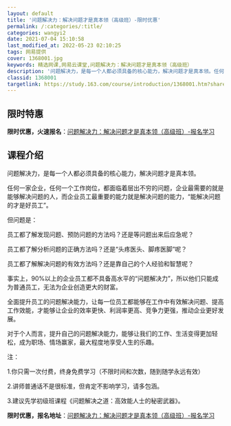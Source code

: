 ```yaml
---
layout: default
title: '问题解决力：解决问题才是真本领（高级班）-限时优惠'
permalink: /:categories/:title/
categories: wangyi2
date: 2021-07-04 15:10:58
last_modified_at: 2022-05-23 02:10:25
tags: 网易提供
cover: 1368001.jpg
keywords: 精选网课,网易云课堂,问题解决力：解决问题才是真本领（高级班）
description: '问题解决力，是每一个人都必须具备的核心能力，解决问题才是真本领。任何一家企业，任何一个工作岗位，都面临着层出不穷的问题，'
classid: 1368001
targetlink: https://study.163.com/course/introduction/1368001.htm?share=1&shareId=1025206652&utm_campaign=share&utm_medium=iphoneShare&utm_source=&utm_u=1025206652
---
```


## 限时特惠

**限时优惠，火速报名**：[问题解决力：解决问题才是真本领（高级班）-报名学习](https://study.163.com/course/introduction/1368001.htm?share=1&shareId=1025206652&utm_campaign=share&utm_medium=iphoneShare&utm_source=&utm_u=1025206652)

## 课程介绍

问题解决力，是每一个人都必须具备的核心能力，解决问题才是真本领。



任何一家企业，任何一个工作岗位，都面临着层出不穷的问题，企业最需要的就是能够解决问题的人，而企业员工最重要的能力就是解决问题的能力，“能解决问题的才是好员工”。



但问题是：

员工都了解发现问题、预防问题的方法吗？还是等问题出来后应急呢？

员工都了解分析问题的正确方法吗？还是“头疼医头、脚疼医脚”呢？

员工都了解解决问题的有效方法吗？还是靠自己的个人经验和智慧呢？



事实上，90%以上的企业员工都不具备高水平的“问题解决力”，所以他们只能成为普通员工，无法为企业创造更大的财富。



全面提升员工的问题解决能力，让每一位员工都能够在工作中有效解决问题、提高工作效能，才能够让企业的效率更快、利润率更高、竞争力更强，推动企业更好发展。



对于个人而言，提升自己的问题解决能力，能够让我们的工作、生活变得更加轻松，成为职场、情场赢家，最大程度地享受人生的乐趣。



注：

1.你只需一次付费，终身免费学习（不限时间和次数，随到随学永远有效）

2.讲师普通话不是很标准，但肯定不影响学习，请多包涵。

3.建议先学初级班课程《问题解决之道：高效能人士的秘密武器》。

**限时优惠，报名地址**：[问题解决力：解决问题才是真本领（高级班）-报名学习](https://study.163.com/course/introduction/1368001.htm?share=1&shareId=1025206652&utm_campaign=share&utm_medium=iphoneShare&utm_source=&utm_u=1025206652)

